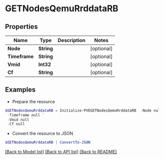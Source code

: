 # GETNodesQemuRrddataRB
## Properties

Name | Type | Description | Notes
------------ | ------------- | ------------- | -------------
**Node** | **String** |  | [optional] 
**Timeframe** | **String** |  | [optional] 
**Vmid** | **Int32** |  | [optional] 
**Cf** | **String** |  | [optional] 

## Examples

- Prepare the resource
```powershell
$GETNodesQemuRrddataRB = Initialize-PVEGETNodesQemuRrddataRB  -Node null `
 -Timeframe null `
 -Vmid null `
 -Cf null
```

- Convert the resource to JSON
```powershell
$GETNodesQemuRrddataRB | ConvertTo-JSON
```

[[Back to Model list]](../README.md#documentation-for-models) [[Back to API list]](../README.md#documentation-for-api-endpoints) [[Back to README]](../README.md)

